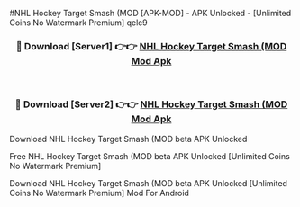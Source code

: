 #NHL Hockey Target Smash (MOD [APK-MOD] - APK Unlocked - [Unlimited Coins No Watermark Premium] qelc9



<div align="center">

<h3>🔴 Download [Server1] 👉👉 <a href="https://momento.my/?title=NHL_Hockey_Target_Smash_(MOD">NHL Hockey Target Smash (MOD Mod Apk</a></h3><br>

<h3>🔴 Download [Server2] 👉👉 <a href="https://momento.my/?title=NHL_Hockey_Target_Smash_(MOD">NHL Hockey Target Smash (MOD Mod Apk</a></h3>
</div>



Download NHL Hockey Target Smash (MOD beta APK Unlocked

Free NHL Hockey Target Smash (MOD beta APK Unlocked [Unlimited Coins No Watermark Premium]

Download NHL Hockey Target Smash (MOD beta APK Unlocked [Unlimited Coins No Watermark Premium] Mod For Android
